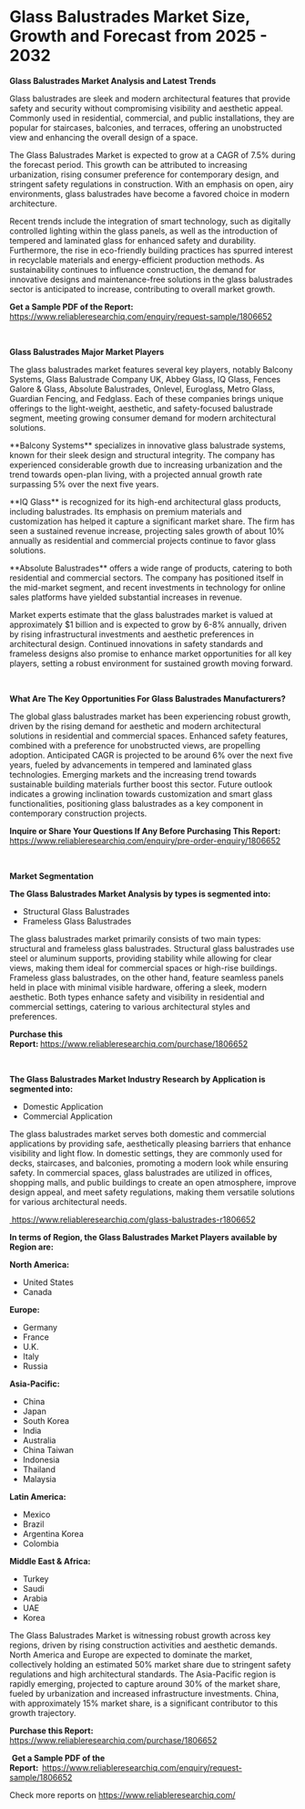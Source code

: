 <p><h1>Glass Balustrades Market Size, Growth and Forecast from 2025 - 2032</h1></p><p><strong>Glass Balustrades Market Analysis and Latest Trends</strong></p>
<p><p>Glass balustrades are sleek and modern architectural features that provide safety and security without compromising visibility and aesthetic appeal. Commonly used in residential, commercial, and public installations, they are popular for staircases, balconies, and terraces, offering an unobstructed view and enhancing the overall design of a space. </p><p>The Glass Balustrades Market is expected to grow at a CAGR of 7.5% during the forecast period. This growth can be attributed to increasing urbanization, rising consumer preference for contemporary design, and stringent safety regulations in construction. With an emphasis on open, airy environments, glass balustrades have become a favored choice in modern architecture. </p><p>Recent trends include the integration of smart technology, such as digitally controlled lighting within the glass panels, as well as the introduction of tempered and laminated glass for enhanced safety and durability. Furthermore, the rise in eco-friendly building practices has spurred interest in recyclable materials and energy-efficient production methods. As sustainability continues to influence construction, the demand for innovative designs and maintenance-free solutions in the glass balustrades sector is anticipated to increase, contributing to overall market growth.</p></p>
<p><strong>Get a Sample PDF of the Report:&nbsp;</strong> <a href="https://www.reliableresearchiq.com/enquiry/request-sample/1806652?utm_campaign=123&utm_medium=2&utm_source=Github&utm_content=ia&utm_term=30012025&utm_id=glass-balustrades">https://www.reliableresearchiq.com/enquiry/request-sample/1806652</a></p>
<p>&nbsp;</p>
<p><strong>Glass Balustrades Major Market Players</strong></p>
<p><p>The glass balustrades market features several key players, notably Balcony Systems, Glass Balustrade Company UK, Abbey Glass, IQ Glass, Fences Galore & Glass, Absolute Balustrades, Onlevel, Euroglass, Metro Glass, Guardian Fencing, and Fedglass. Each of these companies brings unique offerings to the light-weight, aesthetic, and safety-focused balustrade segment, meeting growing consumer demand for modern architectural solutions.</p><p>**Balcony Systems** specializes in innovative glass balustrade systems, known for their sleek design and structural integrity. The company has experienced considerable growth due to increasing urbanization and the trend towards open-plan living, with a projected annual growth rate surpassing 5% over the next five years.</p><p>**IQ Glass** is recognized for its high-end architectural glass products, including balustrades. Its emphasis on premium materials and customization has helped it capture a significant market share. The firm has seen a sustained revenue increase, projecting sales growth of about 10% annually as residential and commercial projects continue to favor glass solutions.</p><p>**Absolute Balustrades** offers a wide range of products, catering to both residential and commercial sectors. The company has positioned itself in the mid-market segment, and recent investments in technology for online sales platforms have yielded substantial increases in revenue.</p><p>Market experts estimate that the glass balustrades market is valued at approximately $1 billion and is expected to grow by 6-8% annually, driven by rising infrastructural investments and aesthetic preferences in architectural design. Continued innovations in safety standards and frameless designs also promise to enhance market opportunities for all key players, setting a robust environment for sustained growth moving forward.</p></p>
<p>&nbsp;</p>
<p><strong>What Are The Key Opportunities For Glass Balustrades Manufacturers?</strong></p>
<p><p>The global glass balustrades market has been experiencing robust growth, driven by the rising demand for aesthetic and modern architectural solutions in residential and commercial spaces. Enhanced safety features, combined with a preference for unobstructed views, are propelling adoption. Anticipated CAGR is projected to be around 6% over the next five years, fueled by advancements in tempered and laminated glass technologies. Emerging markets and the increasing trend towards sustainable building materials further boost this sector. Future outlook indicates a growing inclination towards customization and smart glass functionalities, positioning glass balustrades as a key component in contemporary construction projects.</p></p>
<p><strong>Inquire or Share Your Questions If Any Before Purchasing This Report:</strong> <a href="https://www.reliableresearchiq.com/enquiry/pre-order-enquiry/1806652?utm_campaign=123&utm_medium=2&utm_source=Github&utm_content=ia&utm_term=30012025&utm_id=glass-balustrades">https://www.reliableresearchiq.com/enquiry/pre-order-enquiry/1806652</a></p>
<p>&nbsp;</p>
<p><strong>Market Segmentation</strong></p>
<p><strong>The Glass Balustrades Market Analysis by types is segmented into:</strong></p>
<p><ul><li>Structural Glass Balustrades</li><li>Frameless Glass Balustrades</li></ul></p>
<p><p>The glass balustrades market primarily consists of two main types: structural and frameless glass balustrades. Structural glass balustrades use steel or aluminum supports, providing stability while allowing for clear views, making them ideal for commercial spaces or high-rise buildings. Frameless glass balustrades, on the other hand, feature seamless panels held in place with minimal visible hardware, offering a sleek, modern aesthetic. Both types enhance safety and visibility in residential and commercial settings, catering to various architectural styles and preferences.</p></p>
<p><strong>Purchase this Report:&nbsp;</strong><a href="https://www.reliableresearchiq.com/purchase/1806652?utm_campaign=123&utm_medium=2&utm_source=Github&utm_content=ia&utm_term=30012025&utm_id=glass-balustrades">https://www.reliableresearchiq.com/purchase/1806652</a></p>
<p>&nbsp;</p>
<p><strong>The Glass Balustrades Market Industry Research by Application is segmented into:</strong></p>
<p><ul><li>Domestic Application</li><li>Commercial Application</li></ul></p>
<p><p>The glass balustrades market serves both domestic and commercial applications by providing safe, aesthetically pleasing barriers that enhance visibility and light flow. In domestic settings, they are commonly used for decks, staircases, and balconies, promoting a modern look while ensuring safety. In commercial spaces, glass balustrades are utilized in offices, shopping malls, and public buildings to create an open atmosphere, improve design appeal, and meet safety regulations, making them versatile solutions for various architectural needs.</p></p>
<p><a href="https://www.reliableresearchiq.com/glass-balustrades-r1806652?utm_campaign=123&utm_medium=2&utm_source=Github&utm_content=ia&utm_term=30012025&utm_id=glass-balustrades">&nbsp;https://www.reliableresearchiq.com/glass-balustrades-r1806652</a></p>
<p><strong>In terms of Region, the Glass Balustrades Market Players available by Region are:</strong></p>
<p>
    <p> <strong> North America: </strong>
        <ul>
            <li>United States</li>
            <li>Canada</li>
        </ul>
        </p> 
    <p> <strong> Europe: </strong>
        <ul>
            <li>Germany</li>
            <li>France</li>
            <li>U.K.</li>
            <li>Italy</li>
            <li>Russia</li>
        </ul>
        </p> 
    <p> <strong> Asia-Pacific: </strong>
        <ul>
            <li>China</li>
            <li>Japan</li>
            <li>South Korea</li>
            <li>India</li>
            <li>Australia</li>
            <li>China Taiwan</li>
            <li>Indonesia</li>
            <li>Thailand</li>
            <li>Malaysia</li>
        </ul>
        </p> 
    <p> <strong> Latin America: </strong>
        <ul>
            <li>Mexico</li>
            <li>Brazil</li>
            <li>Argentina Korea</li>
            <li>Colombia</li>
        </ul>
        </p> 
    <p> <strong> Middle East & Africa: </strong>
        <ul>
            <li>Turkey</li>
            <li>Saudi</li>
            <li>Arabia</li>
            <li>UAE</li>
            <li>Korea</li>
        </ul>
    </p>
    </p>
<p><p>The Glass Balustrades Market is witnessing robust growth across key regions, driven by rising construction activities and aesthetic demands. North America and Europe are expected to dominate the market, collectively holding an estimated 50% market share due to stringent safety regulations and high architectural standards. The Asia-Pacific region is rapidly emerging, projected to capture around 30% of the market share, fueled by urbanization and increased infrastructure investments. China, with approximately 15% market share, is a significant contributor to this growth trajectory.</p></p>
<p><strong>Purchase this Report: </strong><a href="https://www.reliableresearchiq.com/purchase/1806652?utm_campaign=123&utm_medium=2&utm_source=Github&utm_content=ia&utm_term=30012025&utm_id=glass-balustrades">https://www.reliableresearchiq.com/purchase/1806652</a></p>
<p>&nbsp;<strong>Get a Sample PDF of the Report:&nbsp;&nbsp;</strong><a href="https://www.reliableresearchiq.com/enquiry/request-sample/1806652?utm_campaign=123&utm_medium=2&utm_source=Github&utm_content=ia&utm_term=30012025&utm_id=glass-balustrades">https://www.reliableresearchiq.com/enquiry/request-sample/1806652</a></p>
<p><strong></strong></p>
<p>Check more reports on <a href="https://www.reliableresearchiq.com/?utm_campaign=123&utm_medium=2&utm_source=Github&utm_content=ia&utm_term=30012025&utm_id=glass-balustrades">https://www.reliableresearchiq.com/</a></p>